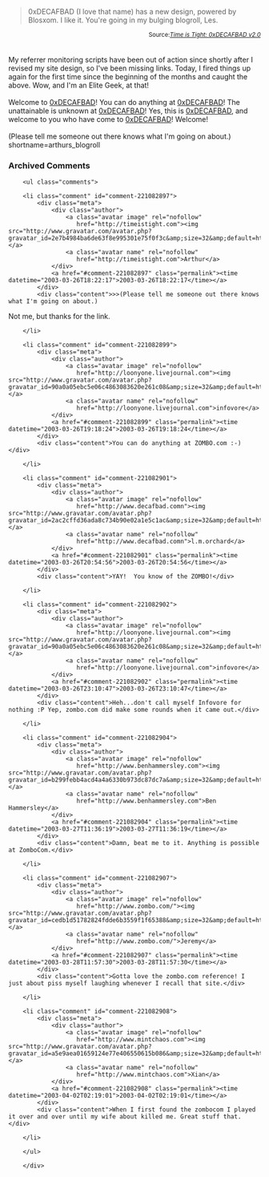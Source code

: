 <blockquote cite="http://timeistight.com/index.php?entry=/blogs%20and%20blogging/0xDECAFBAD.txt">0xDECAFBAD (I love that name) has a new design, powered by Blosxom. I like it. You're going in my bulging blogroll, Les.</blockquote>
<div class="credit" align="right"><small>Source:<cite><a href="http://timeistight.com/index.php?entry=/blogs%20and%20blogging/0xDECAFBAD.txt">Time is Tight: 0xDECAFBAD v2.0</a></cite></small></div>
<br /><br />
My referrer monitoring scripts have been out of action since shortly
after I revised my site design, so I've been missing links.  Today, I
fired things up again for the first time since the beginning of the
months and caught the above.  Wow, and I'm an Elite Geek, at that!
<br /><br />
Welcome to <a href="http://www.decafbad.com/twiki/bin/view/Main/0xDECAFBAD">0xDECAFBAD</a>!  You can do anything at <a href="http://www.decafbad.com/twiki/bin/view/Main/0xDECAFBAD">0xDECAFBAD</a>!  The
unattainable is unknown at <a href="http://www.decafbad.com/twiki/bin/view/Main/0xDECAFBAD">0xDECAFBAD</a>!  Yes, this is <a href="http://www.decafbad.com/twiki/bin/view/Main/0xDECAFBAD">0xDECAFBAD</a>, and
welcome to you who have come to <a href="http://www.decafbad.com/twiki/bin/view/Main/0xDECAFBAD">0xDECAFBAD</a>!  Welcome!
<br /><br />
(Please tell me someone out there knows what I'm going on about.)
<!--more-->
shortname=arthurs_blogroll

<div id="comments" class="comments archived-comments">
            <h3>Archived Comments</h3>
            
        <ul class="comments">
            
        <li class="comment" id="comment-221082897">
            <div class="meta">
                <div class="author">
                    <a class="avatar image" rel="nofollow" 
                       href="http://timeistight.com"><img src="http://www.gravatar.com/avatar.php?gravatar_id=2e7b4984ba6de63f8e995301e75f0f3c&amp;size=32&amp;default=http://mediacdn.disqus.com/1320279820/images/noavatar32.png"/></a>
                    <a class="avatar name" rel="nofollow" 
                       href="http://timeistight.com">Arthur</a>
                </div>
                <a href="#comment-221082897" class="permalink"><time datetime="2003-03-26T18:22:17">2003-03-26T18:22:17</time></a>
            </div>
            <div class="content">>>(Please tell me someone out there knows what I'm going on about.) 

Not me, but thanks for the link.</div>
            
        </li>
    
        <li class="comment" id="comment-221082899">
            <div class="meta">
                <div class="author">
                    <a class="avatar image" rel="nofollow" 
                       href="http://loonyone.livejournal.com"><img src="http://www.gravatar.com/avatar.php?gravatar_id=90a0a05ebc5e06c4863083620e261c08&amp;size=32&amp;default=http://mediacdn.disqus.com/1320279820/images/noavatar32.png"/></a>
                    <a class="avatar name" rel="nofollow" 
                       href="http://loonyone.livejournal.com">infovore</a>
                </div>
                <a href="#comment-221082899" class="permalink"><time datetime="2003-03-26T19:18:24">2003-03-26T19:18:24</time></a>
            </div>
            <div class="content">You can do anything at ZOMBO.com :-)</div>
            
        </li>
    
        <li class="comment" id="comment-221082901">
            <div class="meta">
                <div class="author">
                    <a class="avatar image" rel="nofollow" 
                       href="http://www.decafbad.comn"><img src="http://www.gravatar.com/avatar.php?gravatar_id=2ac2cffd36ada8c734b90e02a1e5c1ac&amp;size=32&amp;default=http://mediacdn.disqus.com/1320279820/images/noavatar32.png"/></a>
                    <a class="avatar name" rel="nofollow" 
                       href="http://www.decafbad.comn">l.m.orchard</a>
                </div>
                <a href="#comment-221082901" class="permalink"><time datetime="2003-03-26T20:54:56">2003-03-26T20:54:56</time></a>
            </div>
            <div class="content">YAY!  You know of the ZOMBO!</div>
            
        </li>
    
        <li class="comment" id="comment-221082902">
            <div class="meta">
                <div class="author">
                    <a class="avatar image" rel="nofollow" 
                       href="http://loonyone.livejournal.com"><img src="http://www.gravatar.com/avatar.php?gravatar_id=90a0a05ebc5e06c4863083620e261c08&amp;size=32&amp;default=http://mediacdn.disqus.com/1320279820/images/noavatar32.png"/></a>
                    <a class="avatar name" rel="nofollow" 
                       href="http://loonyone.livejournal.com">infovore</a>
                </div>
                <a href="#comment-221082902" class="permalink"><time datetime="2003-03-26T23:10:47">2003-03-26T23:10:47</time></a>
            </div>
            <div class="content">Heh...don't call myself Infovore for nothing :P Yep, zombo.com did make some rounds when it came out.</div>
            
        </li>
    
        <li class="comment" id="comment-221082904">
            <div class="meta">
                <div class="author">
                    <a class="avatar image" rel="nofollow" 
                       href="http://www.benhammersley.com"><img src="http://www.gravatar.com/avatar.php?gravatar_id=b299febb4acd4a4a6330b973dc87dc7a&amp;size=32&amp;default=http://mediacdn.disqus.com/1320279820/images/noavatar32.png"/></a>
                    <a class="avatar name" rel="nofollow" 
                       href="http://www.benhammersley.com">Ben Hammersley</a>
                </div>
                <a href="#comment-221082904" class="permalink"><time datetime="2003-03-27T11:36:19">2003-03-27T11:36:19</time></a>
            </div>
            <div class="content">Damn, beat me to it. Anything is possible at ZomboCom.</div>
            
        </li>
    
        <li class="comment" id="comment-221082907">
            <div class="meta">
                <div class="author">
                    <a class="avatar image" rel="nofollow" 
                       href="http://www.zombo.com/"><img src="http://www.gravatar.com/avatar.php?gravatar_id=cedb1d51782824fdde6b3559f1f65388&amp;size=32&amp;default=http://mediacdn.disqus.com/1320279820/images/noavatar32.png"/></a>
                    <a class="avatar name" rel="nofollow" 
                       href="http://www.zombo.com/">Jeremy</a>
                </div>
                <a href="#comment-221082907" class="permalink"><time datetime="2003-03-28T11:57:30">2003-03-28T11:57:30</time></a>
            </div>
            <div class="content">Gotta love the zombo.com reference! I just about piss myself laughing whenever I recall that site.</div>
            
        </li>
    
        <li class="comment" id="comment-221082908">
            <div class="meta">
                <div class="author">
                    <a class="avatar image" rel="nofollow" 
                       href="http://www.mintchaos.com"><img src="http://www.gravatar.com/avatar.php?gravatar_id=a5e9aea01659124e77e406550615b086&amp;size=32&amp;default=http://mediacdn.disqus.com/1320279820/images/noavatar32.png"/></a>
                    <a class="avatar name" rel="nofollow" 
                       href="http://www.mintchaos.com">Xian</a>
                </div>
                <a href="#comment-221082908" class="permalink"><time datetime="2003-04-02T02:19:01">2003-04-02T02:19:01</time></a>
            </div>
            <div class="content">When I first found the zombocom I played it over and over until my wife about killed me. Great stuff that.</div>
            
        </li>
    
        </ul>
    
        </div>
    